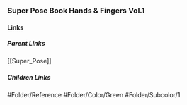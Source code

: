 ### Super Pose Book Hands & Fingers Vol.1
#### Links
##### Parent Links
[[Super_Pose]]
##### Children Links
#Folder/Reference
#Folder/Color/Green
#Folder/Subcolor/1

